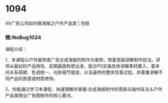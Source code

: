 # 1094
4A广告公司如何做海报之户外产品类 | 完结
### 微:NoBug1024 


课程介绍：

1、本课程以户外服饰类广告合成海报的制作为案例，带着思路讲解制作技法。讲师从最初的产品特性、前期画面构思出发，配合PS实操具体讲解素材置入、基本间关系搭建、色调统一、光影细节塑造、以及最终的整体完善过程，并着重讲解不同产品的质感或材质修饰。

2、你能通过学习本课程，快速理解并掌握:合成海报制作的思路与操作技法＆户外产品类商业广告图制作的核心要点。

